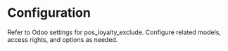 # Configuration

Refer to Odoo settings for pos_loyalty_exclude. Configure related models, access rights, and options as needed.
